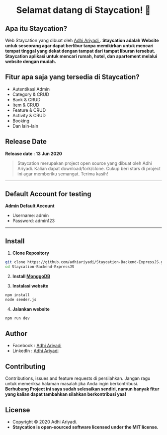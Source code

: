 <h1 align="center">Selamat datang di Staycation! 👋</h1>

## Apa itu Staycation?

Web Staycation yang dibuat oleh <a href="https://github.com/adhiariyadi"> Adhi Ariyadi </a>. **Staycation adalah Website untuk seseorang agar dapat berlibur tanpa memikirkan untuk mencari tempat tinggal yang dekat dengan tampat dari tampat liburan tersebut. Staycation aplikasi untuk mencari rumah, hotel, dan apartement melalui website dengan mudah.**

## Fitur apa saja yang tersedia di Staycation?

- Autentikasi Admin
- Category & CRUD
- Bank & CRUD
- Item & CRUD
- Feature & CRUD
- Activity & CRUD
- Booking
- Dan lain-lain

## Release Date

**Release date : 13 Jun 2020**

> Staycation merupakan project open source yang dibuat oleh Adhi Ariyadi. Kalian dapat download/fork/clone. Cukup beri stars di project ini agar memberiku semangat. Terima kasih!

---

## Default Account for testing

**Admin Default Account**

- Username: admin
- Password: admin123

---

## Install

1. **Clone Repository**

```bash
git clone https://github.com/adhiariyadi/Staycation-Backend-ExpressJS.git
cd Staycation-Backend-ExpressJS
```

2. **Install <a href="https://www.mongodb.com/try/download/community">MonggoDB</a>**

3. **Instalasi website**

```bash
npm install
node seeder.js
```

4. **Jalankan website**

```bash
npm run dev
```

## Author

- Facebook : <a href="https://web.facebook.com/profile.php?id=100007787444809"> Adhi Ariyadi</a>
- LinkedIn : <a href="https://www.linkedin.com/in/adhi-ariyadi-62164a1a0/"> Adhi Ariyadi</a>

## Contributing

Contributions, issues and feature requests di persilahkan.
Jangan ragu untuk memeriksa halaman masalah jika Anda ingin berkontribusi. **Berhubung Project ini saya sudah selesaikan sendiri, namun banyak fitur yang kalian dapat tambahkan silahkan berkontribusi yaa!**

## License

- Copyright © 2020 Adhi Ariyadi.
- **Staycation is open-sourced software licensed under the MIT license.**

